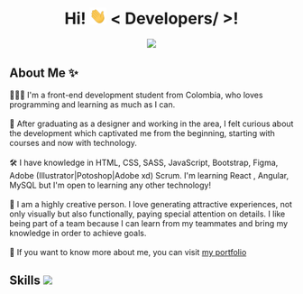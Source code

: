 
<h1 align="center">Hi! 
  <img src="https://raw.githubusercontent.com/ABSphreak/ABSphreak/master/gifs/Hi.gif" width="30px"> < Developers/ >!
</h1>

<p align="center">
  <a href="https://github.com/DenverCoder1/readme-typing-svg">
    <img src="https://readme-typing-svg.herokuapp.com?font=Time+New+Roman&color=cyan&size=25&center=true&vCenter=true&width=600&height=100&lines=I'am+Carolina+Uribe+Botero..&hearts;++;Designer|Front-End+Developer;Software+development+student..<3">
  </a>
</p>
  
<h2> About Me ✨ </h2>

🙋🏼‍♀️  I'm a front-end development student from Colombia, who loves programming and learning as much as I can. <br>  
🚀  After graduating as a designer and working in the area, I felt curious about the development which captivated me from the beginning, starting with courses and now with technology.<br>    
🛠  I have knowledge in HTML, CSS, SASS, JavaScript, Bootstrap, Figma, Adobe (Illustrator|Potoshop|Adobe xd) Scrum. I'm learning React , Angular, MySQL but I'm open to learning any other technology! <br>    
🎨  I am a highly creative person. I love generating attractive experiences, not only visually but also functionally, paying special attention on details. I like being part of a team because I can learn from my teammates and bring my knowledge in order to achieve goals.<br>  
💼 If you want to know more about me, you can visit <a href="https://portafolio-carolina-uribe-botero.netlify.app/"> my portfolio </a>
  
<h2> Skills <img src = "https://media2.giphy.com/media/QssGEmpkyEOhBCb7e1/giphy.gif?cid=ecf05e47a0n3gi1bfqntqmob8g9aid1oyj2wr3ds3mg700bl&rid=giphy.gif" width = 32px> </h2>




<!--
**caro1017/caro1017** is a ✨ _special_ ✨ repository because its `README.md` (this file) appears on your GitHub profile.

Here are some ideas to get you started:

- 🔭 I’m currently working on ...
- 🌱 I’m currently learning ...
- 👯 I’m looking to collaborate on ...
- 🤔 I’m looking for help with ...
- 💬 Ask me about ...
- 📫 How to reach me: ...
- 😄 Pronouns: ...
- ⚡ Fun fact: ...
-->
